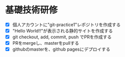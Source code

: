 # 基礎技術研修
- [x] 個人アカウントに"git-practice1"レポジトリを作成する
- [x] "Hello World!!"が表示される静的サイトを作成する
- [x] git checkout, add, commit, push でPRを作成する
- [x] PRをmergeし、masterをpullする
- [x] githubのmasterを、github pagesにデプロイする
